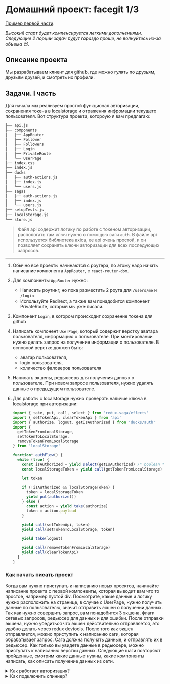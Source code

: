 # Домашний проект: facegit 1/3

[Пример первой части](http://5adf00c7c96592692ff5f32e.quirky-ardinghelli-6bcd9a.netlify.com).

_Высокий старт будет компенсируется легкими дополнениями. Следующие 2 порции
задач будут гораздо проще, не волнуйтесь из-за объема 😉._

## Описание проекта

Мы разрабатываем клиент для github, где можно гулять по друзьям, друзьям друзей,
и смотреть их профили.

## Задачи. I часть

Для начала мы реализуем простой функционал авторизации, сохранения токена в
localstorage и отражения инфромации текущего пользователя. Вот структура
проекта, котороую я вам предлагаю:

```bash
├── api.js
├── components
│   ├── AppRouter
│   ├── Follower
│   ├── Followers
│   ├── Login
│   ├── PrivateRoute
│   └── UserPage
├── index.css
├── index.js
├── ducks
│   ├── auth-actions.js
│   ├── index.js
│   └── users.js
├── sagas
│   ├── auth-actions.js
│   ├── index.js
│   └── users.js
├── setupTests.js
├── localstorage.js
└── store.js
```

> Файл api содержит логику по работе с токеном авторизации, распологать там ключ
> нужно с помощью саги `auth`. В файле api используется библиотека axios, ее api
> очень простой, и он позволяет сохранять ключи авторизации для всех последующих
> запросов.

---

1.  Обычно все проекты начинаются с роутера, по этому надо начать написание
    компонента `AppRouter`, с `react-router-dom`.

1.  Для компоненты `AppRouter` нужно:

    - Написать роутинг, но пока разместить 2 роута для `/users/me` и `/login`
    - Используйте Redirect, а также вам понадобится компонент PrivateRoute,
      который мы уже писали.

1.  Компонент `Login`, в котором происходит сохранение токена для github

1.  Написать компонент `UserPage`, который содержит верстку аватара
    пользователя, информацию о пользователе. При монтировании нужно делать
    запрос на получение информации о пользователе. В основной верстке должен
    быть:

    - аватар пользователя,
    - login пользователя,
    - количество фаловеров пользователя

1.  Написать экшены, редьюсеры для получения данных о пользователе. При новом
    запросе пользователя, нужно удалять данные о предыдущем пользователе.

1.  Для работы с localstorage нужно проверять наличие ключа в localstorage при
    авторизации:

    ```javascript
    import { take, put, call, select } from 'redux-saga/effects'
    import { setTokenApi, clearTokenApi } from 'api'
    import { authorize, logout, getIsAuthorized } from 'ducks/auth'
    import {
      getTokenFromLocalStorage,
      setTokenToLocalStorage,
      removeTokenFromLocalStorage
    } from 'localStorage'

    function* authFlow() {
      while (true) {
        const isAuthorized = yield select(getIsAuthorized) /* boolean */
        const localStorageToken = yield call(getTokenFromLocalStorage)

        let token

        if (!isAuthorized && localStorageToken) {
          token = localStorageToken
          yield put(authorize())
        } else {
          const action = yield take(authorize)
          token = action.payload
        }

        yield call(setTokenApi, token)
        yield call(setTokenToLocalStorage, token)

        yield take(logout)

        yield call(removeTokenFromLocalStorage)
        yield call(clearTokenApi)
      }
    }
    ```

### Как начать писать проект

Когда вам нужно приступать к написанию новых проектов, начинайте написание
проекта с первой компоненты, которая выводит вам что то простое, например пустой
div. Посмотрите, какие данные и логику нужно расположить на странице, в случае с
UserPage, нужно получить данные по пользователю, значит отправить экшен о
получении данных. Так как нужно совершить запрос, вам понадобится 3 экшена,
флаги сетевых запросов, редьюсер для данных и для ошибки. После отправки экшена,
нужно убедиться что экшен действительно отправляется, это удобно делать через
redux devtools. После того как экшен отправляется, можно приступить к написанию
саги, которая обрабатывает запрос. Сага должна получать данные, и отправлять их
в редьюсер. Как только вы увидете данные в редьюсере, можно приступать к
написанию верстки данных. Следующие шаги повторяют пройденные, смотрим какие
данные нужны, какие компоненты написать, как описать получение данных из сети.

<details>
<summary>Как работает авторизация?</summary>

Авторизация в этой домашней работе происходит с помощью токена который вы
передаете в форме, на странице `login`. Авторизация работает следующим образом,
пользователь должен ввести токен, после нажатия кнопки Еnter, компонент
отправляет экшеном токен, который с помощью саги передается в модуль api. Теперь
все запросы будут содержать ключ авторизации, и гитхаб не будет ограничивать
сетевые запросы приложения, но даже с ключом там есть лимит на 5000 запросов,
так что не удивляйтесь, если вас заблокируют на 10-15 минут при очень большом
количестве запросов.

</details>

<details>
<summary>Как подключить спиннер?</summary>

Если вы хотите такой же спиннер как примере кода, то используйте следующий код:

```js
import Spinner from 'react-svg-spinner';
...
if (isFetching) {
  return <Spinner size="64px" color="fuchsia" gap={5} />;
}
```

</details>
